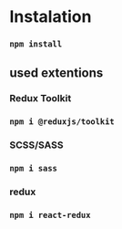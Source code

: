 # Instalation

### `npm install`

## used extentions

### Redux Toolkit

### `npm i @reduxjs/toolkit`

### SCSS/SASS

### `npm i sass`

### redux

### `npm i react-redux`
